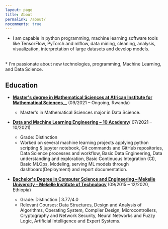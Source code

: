 ```yaml
---
layout: page
title: About
permalink: /about/
nocomments: true
---
```

 
* I am capable in python programming,  machine learning software tools like TensorFlow, PyTorch and mlflow, data mining, cleaning, analysis, visualization,           interpretation of large datasets and develop models.
 <br>
* I'm passionate about new technologies, programming, Machine Learning, and Data Science.<br>

## Education 
* [__Master's degree in Mathematical Sciences at African Institute for Mathematical Sciences__](https://aims.ac.rw/)__ (09/2021 – Ongoing, Rwanda)
    * Master's in Mathematical Sciences major in Data Science.
 
* [__Data and Machine Learning Engineering – 10 Academy__](https://www.10academy.org/)( 07/2021 – 10/2021)
    * Grade: Distinction
    * Worked on several machine learning projects applying python scripting & jupyter notebook, Git commands and GitHub repositories, Data
      Science processes and workflow, Basic Data Engineering, Data understanding and exploration, Basic Continuous Integration (CI), Basic MLOps,
      Modeling, serving ML models through dashboard(Deployment) and report documentation.
  
 * [__Bachelor's Degree in Computer Science and Engineering – Mekelle University - Mekelle Institute of Technology__]() (09/2015 – 12/2020, Ethiopia)
     * Grade: Distinction | 3.77/4.0
     * Relevant Courses: Data Structures, Design and Analysis of Algorithms, Operating System, Compiler Design, Microcontrollers, Cryptography and Network Security,                          Neural Networks and Fuzzy Logic, Artificial Intelligence and Expert Systems.
     
